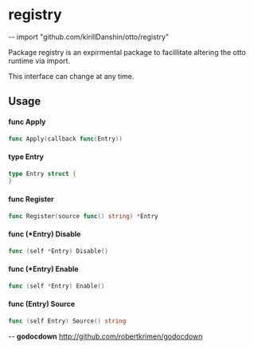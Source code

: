 # registry
--
    import "github.com/kirillDanshin/otto/registry"

Package registry is an expirmental package to facillitate altering the otto
runtime via import.

This interface can change at any time.

## Usage

#### func  Apply

```go
func Apply(callback func(Entry))
```

#### type Entry

```go
type Entry struct {
}
```


#### func  Register

```go
func Register(source func() string) *Entry
```

#### func (*Entry) Disable

```go
func (self *Entry) Disable()
```

#### func (*Entry) Enable

```go
func (self *Entry) Enable()
```

#### func (Entry) Source

```go
func (self Entry) Source() string
```

--
**godocdown** http://github.com/robertkrimen/godocdown
